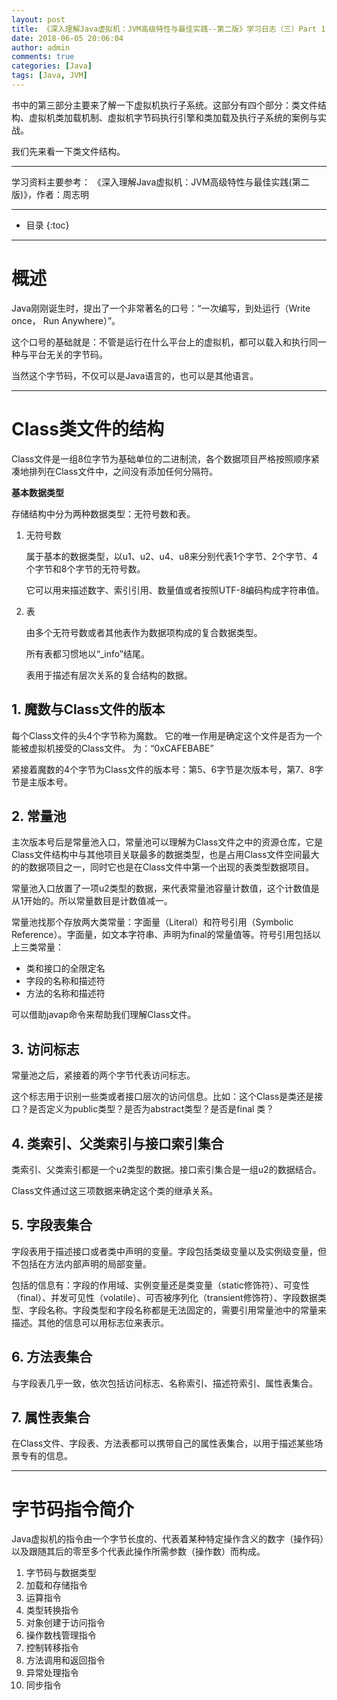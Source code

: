 ```yaml
---
layout: post
title: 《深入理解Java虚拟机：JVM高级特性与最佳实践--第二版》学习日志（三）Part 1：类文件结构
date: 2018-06-05 20:06:04
author: admin
comments: true
categories: [Java]
tags: [Java, JVM]
---
```


书中的第三部分主要来了解一下虚拟机执行子系统。这部分有四个部分：类文件结构、虚拟机类加载机制、虚拟机字节码执行引擎和类加载及执行子系统的案例与实战。

我们先来看一下类文件结构。

<!-- more -->
---

学习资料主要参考： 《深入理解Java虚拟机：JVM高级特性与最佳实践(第二版)》，作者：周志明

---



* 目录
{:toc}

---

# 概述

Java刚刚诞生时，提出了一个非常著名的口号：“一次编写，到处运行（Write once， Run Anywhere）”。

这个口号的基础就是：不管是运行在什么平台上的虚拟机，都可以载入和执行同一种与平台无关的字节码。

当然这个字节码，不仅可以是Java语言的，也可以是其他语言。

---

# Class类文件的结构


Class文件是一组8位字节为基础单位的二进制流，各个数据项目严格按照顺序紧凑地排列在Class文件中，之间没有添加任何分隔符。

**基本数据类型**

存储结构中分为两种数据类型：无符号数和表。

1. 无符号数

    属于基本的数据类型，以u1、u2、u4、u8来分别代表1个字节、2个字节、4个字节和8个字节的无符号数。

    它可以用来描述数字、索引引用、数量值或者按照UTF-8编码构成字符串值。

2. 表

    由多个无符号数或者其他表作为数据项构成的复合数据类型。

    所有表都习惯地以“_info”结尾。

    表用于描述有层次关系的复合结构的数据。

## 1. 魔数与Class文件的版本

每个Class文件的头4个字节称为魔数。
它的唯一作用是确定这个文件是否为一个能被虚拟机接受的Class文件。
为：“0xCAFEBABE”

紧接着魔数的4个字节为Class文件的版本号：第5、6字节是次版本号，第7、8字节是主版本号。

## 2. 常量池

主次版本号后是常量池入口，常量池可以理解为Class文件之中的资源仓库，它是Class文件结构中与其他项目关联最多的数据类型，也是占用Class文件空间最大的的数据项目之一，同时它也是在Class文件中第一个出现的表类型数据项目。

常量池入口放置了一项u2类型的数据，来代表常量池容量计数值，这个计数值是从1开始的。所以常量数目是计数值减一。

常量池找那个存放两大类常量：字面量（Literal）和符号引用（Symbolic Reference）。字面量，如文本字符串、声明为final的常量值等。符号引用包括以上三类常量：
- 类和接口的全限定名
- 字段的名称和描述符
- 方法的名称和描述符

可以借助javap命令来帮助我们理解Class文件。

## 3. 访问标志

常量池之后，紧接着的两个字节代表访问标志。

这个标志用于识别一些类或者接口层次的访问信息。比如：这个Class是类还是接口？是否定义为public类型？是否为abstract类型？是否是final 类？

## 4. 类索引、父类索引与接口索引集合

类索引、父类索引都是一个u2类型的数据。接口索引集合是一组u2的数据结合。

Class文件通过这三项数据来确定这个类的继承关系。

## 5. 字段表集合

字段表用于描述接口或者类中声明的变量。字段包括类级变量以及实例级变量，但不包括在方法内部声明的局部变量。

包括的信息有：字段的作用域、实例变量还是类变量（static修饰符）、可变性（final）、并发可见性（volatile）、可否被序列化（transient修饰符）、字段数据类型、字段名称。字段类型和字段名称都是无法固定的，需要引用常量池中的常量来描述。其他的信息可以用标志位来表示。

## 6. 方法表集合

与字段表几乎一致，依次包括访问标志、名称索引、描述符索引、属性表集合。

## 7. 属性表集合

在Class文件、字段表、方法表都可以携带自己的属性表集合，以用于描述某些场景专有的信息。

---

# 字节码指令简介

Java虚拟机的指令由一个字节长度的、代表着某种特定操作含义的数字（操作码）以及跟随其后的零至多个代表此操作所需参数（操作数）而构成。

1. 字节码与数据类型
2. 加载和存储指令
3. 运算指令
4. 类型转换指令
5. 对象创建于访问指令
6. 操作数栈管理指令
7. 控制转移指令
8. 方法调用和返回指令
9. 异常处理指令
10. 同步指令
